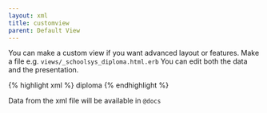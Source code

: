 ```yaml
---
layout: xml
title: customview
parent: Default View
---
```

You can make a custom view if you want advanced layout or features.
Make a file e.g. `views/_schoolsys_diploma.html.erb`
You can edit both the data and the presentation.

{% highlight xml %}
    <table>
        <customview>diploma</customview>
{% endhighlight %}

Data from the xml file will be available in `@docs`